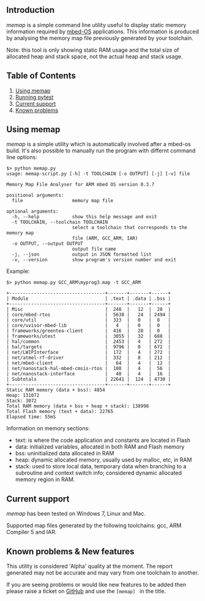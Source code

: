 ## Introduction

*memap* is a simple command line utility useful to display static memory information required by [mbed-OS](https://github.com/ARMmbed/mbed-os) applications. This information is produced by analysing the memory map file previously generated by your toolchain.

Note: this tool is only showing static RAM usage and the total size of allocated heap and stack space, not the actual heap and stack usage.

## Table of Contents

1. [Using memap](#using-memap)
1. [Running pytest](#running-pytest)
1. [Current support](#current-support)
1. [Known problems](#known-problems)

## Using memap

*memap* is a simple utility which is automatically involved after a mbed-os build.
It's also possible to manually run the program with differnt command line options:

```
$> python memap.py
usage: memap-script.py [-h] -t TOOLCHAIN [-o OUTPUT] [-j] [-v] file

Memory Map File Analyser for ARM mbed OS version 0.3.7

positional arguments:
  file                  memory map file

optional arguments:
  -h, --help            show this help message and exit
  -t TOOLCHAIN, --toolchain TOOLCHAIN
                        select a toolchain that corresponds to the memory map
                        file (ARM, GCC_ARM, IAR)
  -o OUTPUT, --output OUTPUT
                        output file name
  -j, --json            output in JSON formatted list
  -v, --version         show program's version number and exit
```

Example:

```
$> python memap.py GCC_ARM\myprog3.map -t GCC_ARM

+-----------------------------------+-------+-------+------+
| Module                            | .text | .data | .bss |
+-----------------------------------+-------+-------+------+
| Misc                              |  248  |   12  |  28  |
| core/mbed-rtos                    |  5638 |   24  | 2494 |
| core/util                         |  323  |   0   |  8   |
| core/uvisor-mbed-lib              |   4   |   0   |  0   |
| frameworks/greentea-client        |  416  |   28  |  0   |
| frameworks/utest                  |  3055 |   32  | 688  |
| hal/common                        |  2453 |   4   | 272  |
| hal/targets                       |  9796 |   0   | 672  |
| net/LWIPInterface                 |  172  |   4   | 272  |
| net/atmel-rf-driver               |  332  |   8   | 212  |
| net/mbed-client                   |   64  |   4   |  12  |
| net/nanostack-hal-mbed-cmsis-rtos |  100  |   4   |  56  |
| net/nanostack-interface           |   40  |   4   |  16  |
| Subtotals                         | 22641 |  124  | 4730 |
+-----------------------------------+-------+-------+------+
Static RAM memory (data + bss): 4854
Heap: 131072
Stack: 3072
Total RAM memory (data + bss + heap + stack): 138998
Total Flash memory (text + data): 22765
Elapsed time: 55mS
```

Information on memory sections:

- text: is where the code application and constants are located in Flash
- data: initialized variables, allocated in both RAM and Flash memory
- bss: uninitialized data allocated in RAM
- heap: dynamic allocated memory, usually used by malloc, etc, in RAM
- stack: used to store local data, temporary data when branching to a subroutine and context switch info; considered dynamic allocated memory region in RAM.


## Current support

*memap* has been tested on Windows 7, Linux and Mac.

Supported map files generated by the following toolchains: gcc, ARM Compiler 5 and IAR.

## Known problems & New features

This utility is considered 'Alpha' quality at the moment.
The report generated may not be accurate and may vary from one toolchain to another.

If you are seeing problems or would like new features to be added then please raise a ticket on [GitHub](https://github.com/ARMmbed/mbed-os/issues) and use the ```[memap] ``` in the title.
